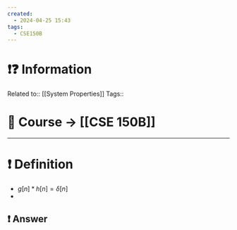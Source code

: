 ```yaml
---
created:
  - 2024-04-25 15:43
tags:
  - CSE150B
---
```


# ❗❓ Information
Related to:: [[System Properties]]
Tags:: 

# 🌌 Course -> [[CSE 150B]]
---

# ❗ Definition
- $g[n] * h[n] = \delta[n]$
- 

 
## ❗ Answer